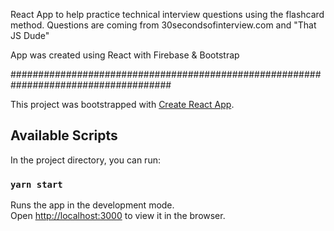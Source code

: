 React App to help practice technical interview questions using the flashcard method. Questions are coming from 30secondsofinterview.com and "That JS Dude" 

App was created using React with Firebase & Bootstrap

#####################################################################################

This project was bootstrapped with [Create React App](https://github.com/facebook/create-react-app).

## Available Scripts

In the project directory, you can run:

### `yarn start`

Runs the app in the development mode.<br />
Open [http://localhost:3000](http://localhost:3000) to view it in the browser.

